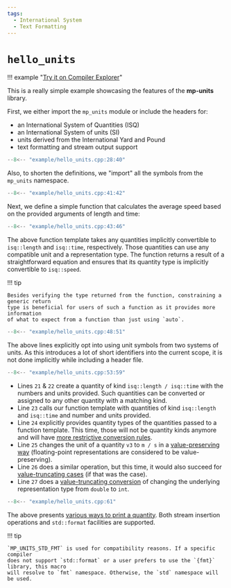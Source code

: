 ```yaml
---
tags:
  - International System
  - Text Formatting
---
```


# `hello_units`

!!! example "[Try it on Compiler Explorer](https://godbolt.org/z/KKGGhKjqn)"

This is a really simple example showcasing the features of the **mp-units** library.

First, we either import the `mp_units` module or include the headers for:

- an International System of Quantities (ISQ)
- an International System of units (SI)
- units derived from the International Yard and Pound
- text formatting and stream output support

```cpp title="hello_units.cpp" linenums="1"
--8<-- "example/hello_units.cpp:28:40"
```

Also, to shorten the definitions, we "import" all the symbols from the `mp_units` namespace.

```cpp title="hello_units.cpp" linenums="13"
--8<-- "example/hello_units.cpp:41:42"
```

Next, we define a simple function that calculates the average speed based on the provided
arguments of length and time:

```cpp title="hello_units.cpp" linenums="14"
--8<-- "example/hello_units.cpp:43:46"
```

The above function template takes any quantities implicitly convertible to `isq::length`
and `isq::time`, respectively. Those quantities can use any compatible unit and a
representation type. The function returns a result of a straightforward equation and ensures
that its quantity type is implicitly convertible to `isq::speed`.

!!! tip

    Besides verifying the type returned from the function, constraining a generic return
    type is beneficial for users of such a function as it provides more information
    of what to expect from a function than just using `auto`.

```cpp title="hello_units.cpp" linenums="18"
--8<-- "example/hello_units.cpp:48:51"
```

The above lines explicitly opt into using unit symbols from two systems of units.
As this introduces a lot of short identifiers into the current scope, it is not done
implicitly while including a header file.

```cpp title="hello_units.cpp" linenums="22"
--8<-- "example/hello_units.cpp:53:59"
```

- Lines `21` & `22` create a quantity of kind `isq::length / isq::time` with the numbers
  and units provided. Such quantities can be converted or assigned to any other quantity
  with a matching kind.
- Line `23` calls our function template with quantities of kind `isq::length` and
  `isq::time` and number and units provided.
- Line `24` explicitly provides quantity types of the quantities passed to a function template.
  This time, those will not be quantity kinds anymore and will have
  [more restrictive conversion rules](../framework_basics/simple_and_typed_quantities.md#quantity_cast-to-force-unsafe-conversions).
- Line `25` changes the unit of a quantity `v3` to `m / s` in a
  [value-preserving way](../framework_basics/value_conversions.md#value-preserving-conversions)
  (floating-point representations are considered to be value-preserving).
- Line `26` does a similar operation, but this time, it would also succeed for
  [value-truncating cases](../framework_basics/value_conversions.md#value-truncating-conversions)
  (if that was the case).
- Line `27` does a [value-truncating conversion](../framework_basics/value_conversions.md#value-truncating-conversions)
  of changing the underlying representation type from `double` to `int`.

```cpp title="hello_units.cpp" linenums="29"
--8<-- "example/hello_units.cpp:61"
```

The above presents [various ways to print a quantity](../framework_basics/text_output.md).
Both stream insertion operations and `std::format` facilities are supported.

!!! tip

    `MP_UNITS_STD_FMT` is used for compatibility reasons. If a specific compiler
    does not support `std::format` or a user prefers to use the `{fmt}` library, this macro
    will resolve to `fmt` namespace. Otherwise, the `std` namespace will be used.
